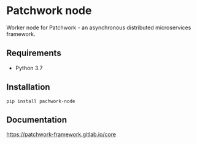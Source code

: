# Patchwork node

Worker node for Patchwork - an asynchronous distributed microservices framework.

## Requirements
* Python 3.7

## Installation

``pip install pachwork-node``

## Documentation

https://patchwork-framework.gitlab.io/core